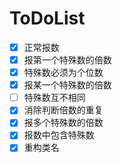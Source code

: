 # ToDoList

- [x] 正常报数
- [x] 报第一个特殊数的倍数
- [x] 特殊数必须为个位数
- [x] 报某一个特殊数的倍数
- [ ] 特殊数互不相同
- [x] 消除判断倍数的重复
- [x] 报多个特殊数的倍数
- [x] 报数中包含特殊数
- [x] 重构类名
